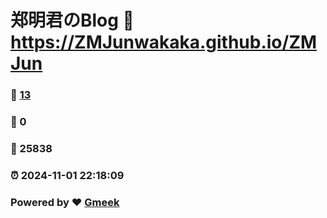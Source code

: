 # 郑明君のBlog :link: https://ZMJunwakaka.github.io/ZMJun 
### :page_facing_up: [13](https://ZMJunwakaka.github.io/ZMJun/tag.html) 
### :speech_balloon: 0 
### :hibiscus: 25838 
### :alarm_clock: 2024-11-01 22:18:09 
### Powered by :heart: [Gmeek](https://github.com/Meekdai/Gmeek)
